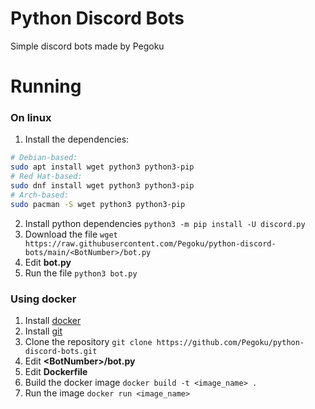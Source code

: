 # Python Discord Bots
Simple discord bots made by Pegoku
# Running
### On linux
1. Install the dependencies:
```bash
# Debian-based:
sudo apt install wget python3 python3-pip
# Red Hat-based:
sudo dnf install wget python3 python3-pip
# Arch-based:
sudo pacman -S wget python3 python3-pip
```
2. Install python dependencies
``` python3 -m pip install -U discord.py ```
3.  Download the file
``` wget https://raw.githubusercontent.com/Pegoku/python-discord-bots/main/<BotNumber>/bot.py ```
4. Edit **bot.py**
5. Run the file
``` python3 bot.py ```

### Using docker
1. Install [docker](https://docs.docker.com/engine/install/)
2. Install [git](https://git-scm.com/downloads)
3. Clone the repository
``` git clone https://github.com/Pegoku/python-discord-bots.git ```
4. Edit **\<BotNumber>/bot.py**
5. Edit **Dockerfile**
6. Build the docker image
``` docker build -t <image_name> . ```
7. Run the image
``` docker run <image_name> ```